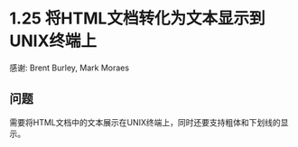 # 1.25 将HTML文档转化为文本显示到UNIX终端上
感谢: Brent Burley, Mark Moraes

## 问题
需要将HTML文档中的文本展示在UNIX终端上，同时还要支持粗体和下划线的显示。